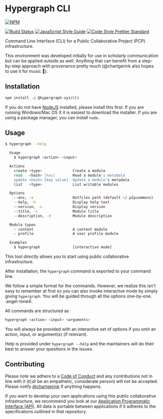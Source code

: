 # Hypergraph CLI

[![NPM](https://nodei.co/npm/@hypergraph-xyz/cli.png)](https://npmjs.org/package/@hypergraph-xyz/cli)

[![Build Status](https://travis-ci.com/hypergraph-xyz/cli.svg?branch=master)](https://travis-ci.com/hypergraph-xyz/cli)
[![JavaScript Style Guide](https://img.shields.io/badge/code_style-standard-brightgreen.svg)](https://standardjs.com)
[![Code Style Prettier Standard](https://img.shields.io/badge/format-prettier_standard-ff69b4.svg)](https://github.com/sheerun/prettier-standard)

Command Line Interface (CLI) for a Public Collaborative Project (PCP)
infrastructure.

This environment was developed initially for use in scholarly
communication but can be applied outside as well. Anything that can
benefit from a step-by-step approach with provenance pretty much
(@chartgerink also hopes to use it for music :musical_keyboard:).

## Installation

```bash
npm install -g @hypergraph-xyz/cli
```

If you do not have [NodeJS](https://nodejs.org/en/) installed, please
install this first. If you are running Windows/Mac OS X it is easiest
to download the installer. If you are using a package manager, you can
install `node`.

## Usage

```bash
$ hypergraph --help

  Usage
    $ hypergraph <action> <input>

  Actions
    create <type>              Create a module
    read   <hash> [key]        Read a module's metadata
    update <hash> [key value]  Update a module's metadata
    list   <type>              List writable modules

  Options
    --env, -e                  Dotfiles path (default ~/.p2pcommons)
    --help, -h                 Display help text
    --version, -v              Display version
    --title, -t                Module title
    --description, -d          Module description

  Module types
    - content                  A content module
    - profile                  A user profile module

  Examples
    $ hypergraph               [interactive mode]

```

This tool *directly* allows you to start using public collaborative
infrastructure.

After installation, the `hypergraph` command is exported to your command
line. 

We follow a simple format for the commands. However, we realize this
isn't easy to remember at first so you can also invoke interactive
mode by simply giving `hypergraph`. You will be guided through all the
options one-by-one. :angel-tone4:

All commands are structured as

```bash
hypergraph <action> <input> <arguments>
```

You will always be provided with an interactive set of options if you
omit an action, input, or argument(s) (if relevant). 

Help is provided under `hypergraph --help` and the maintainers will do
their best to answer your questions in the issues.

## Contributing

Please note we adhere to a [Code of Conduct](./CODE_OF_CONDUCT.md) and
any contributions not in line with it (*tl;dr* be an empathetic,
considerate person) will not be accepted. Please notify
[@chartgerink](mailto:chris@libscie.org) if anything happens.

If you want to develop your own applications using this public
collaborative infrastructure, we recommend you look at our
[Application Programmatic Interface
(API)](https://github.com/libscie/api). All data is portable between
applications if it adheres to the specifications outlined in that
repository.

